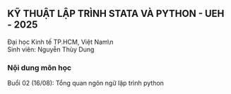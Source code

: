 ## KỸ THUẬT LẬP TRÌNH STATA VÀ PYTHON - UEH - 2025

Đại học Kinh tế TP.HCM, Việt Nam\n\
Sinh viên: Nguyễn Thùy Dung 

### Nội dung môn học
Buổi 02 (16/08): Tổng quan ngôn ngữ lập trình python
